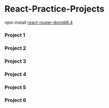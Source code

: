 # React-Practice-Projects


npm install react-router-dom@6.4

### Project 1

### Project 2

### Project 3

### Project 4

### Project 5

### Project 6
